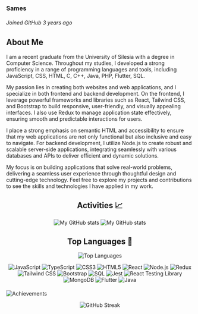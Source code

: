 ### Sames
###### *Joined GitHub 3 years ago*<br>
      
## About Me

I am a recent graduate from the University of Silesia with a degree in Computer Science. Throughout my studies, I developed a strong proficiency in a range of programming languages and tools, including JavaScript, CSS, HTML, C, C++, Java, PHP, Flutter, SQL.

My passion lies in creating both websites and web applications, and I specialize in both frontend and backend development. On the frontend, I leverage powerful frameworks and libraries such as React, Tailwind CSS, and Bootstrap to build responsive, user-friendly, and visually appealing interfaces. I also use Redux to manage application state effectively, ensuring smooth and predictable interactions for users.

I place a strong emphasis on semantic HTML and accessibility to ensure that my web applications are not only functional but also inclusive and easy to navigate. For backend development, I utilize Node.js to create robust and scalable server-side applications, integrating seamlessly with various databases and APIs to deliver efficient and dynamic solutions.

My focus is on building applications that solve real-world problems, delivering a seamless user experience through thoughtful design and cutting-edge technology. Feel free to explore my projects and contributions to see the skills and technologies I have applied in my work.


<div  align="center"> 
<h2> Activities 📈 </h2>
<div>
  <img src="https://github-readme-stats.vercel.app/api?username=Samessprog&show_icons=true&hide_rank=true&hide_title=true&bg_color=00000000&hide_border=true&icon_color=959da5&text_color=777777" alt="My GitHub stats" style="max-width: 100%; height: auto;">
  <img src="https://github-readme-stats.vercel.app/api?username=Samessprog&show_icons=true&hide_rank=true&hide_title=true&bg_color=00000000&hide_border=true&icon_color=959da5&text_color=777777" alt="My GitHub stats" style="max-width: 100%; height: auto;">
</div>
</div>
<div  align="center">
<h2> Top Languages 🔺 </h2>
<div>
  <img src="https://github-readme-stats.vercel.app/api/top-langs/?username=Samessprog&layout=compact&bg_color=00000000&hide_border=true&text_color=777777" alt="Top Languages" style="max-width: 100%; height: auto;">
</div>
</div>

<p align="center">
  <img src="https://img.shields.io/badge/JavaScript-F7DF1E?style=for-the-badge&logo=javascript&logoColor=black" alt="JavaScript" />
  <img src="https://img.shields.io/badge/TypeScript-007ACC?style=for-the-badge&logo=typescript&logoColor=white" alt="TypeScript" />
  <img src="https://img.shields.io/badge/CSS3-1572B6?style=for-the-badge&logo=css3&logoColor=white" alt="CSS3" />
  <img src="https://img.shields.io/badge/HTML5-E34F26?style=for-the-badge&logo=html5&logoColor=white" alt="HTML5" />
  <img src="https://img.shields.io/badge/React-61DAFB?style=for-the-badge&logo=react&logoColor=black" alt="React" />
  <img src="https://img.shields.io/badge/Node.js-339933?style=for-the-badge&logo=nodedotjs&logoColor=white" alt="Node.js" />
  <img src="https://img.shields.io/badge/Redux-764ABC?style=for-the-badge&logo=redux&logoColor=white" alt="Redux" />
  <img src="https://img.shields.io/badge/Tailwind_CSS-06B6D4?style=for-the-badge&logo=tailwindcss&logoColor=white" alt="Tailwind CSS" />
  <img src="https://img.shields.io/badge/Bootstrap-7952B3?style=for-the-badge&logo=bootstrap&logoColor=white" alt="Bootstrap" />
  <img src="https://img.shields.io/badge/MySQL-4479A1?style=for-the-badge&logo=mysql&logoColor=white" alt="SQL" />
<img src="https://img.shields.io/badge/Jest-C21325?style=for-the-badge&logo=jest&logoColor=white" alt="Jest" />
<img src="https://img.shields.io/badge/React_Testing_Library-E33332?style=for-the-badge&logo=testing-library&logoColor=white" alt="React Testing Library" />
<img src="https://img.shields.io/badge/MongoDB-47A248?style=for-the-badge&logo=mongodb&logoColor=white" alt="MongoDB" />
<img src="https://img.shields.io/badge/Flutter-02569B?style=for-the-badge&logo=flutter&logoColor=white" alt="Flutter" />
<img src="https://img.shields.io/badge/Java-D32F2F?style=for-the-badge&logo=java&logoColor=white" alt="Java" />


      
</p>


<p  style="margin-top: 20px;">
  <img src="https://github-profile-trophy.vercel.app/?username=Samessprog&theme=darkhub&no-frame=true&no-bg=true&margin-w=4" alt="Achievements" style="max-width: 100%; height: auto;">
</p>

<p align="center">
  <img src="https://github-readme-streak-stats.herokuapp.com?user=Samessprog&theme=cobalt&date_format=j%20M%5B%20Y%5D&background=00000000&ring=89502D&fire=ff9554&currStreakNum=ffffff&sideNums=ffffff&currStreakLabel=ffffff&sideLabels=ffffff&dates=ffffff" alt="GitHub Streak" />
</p>
